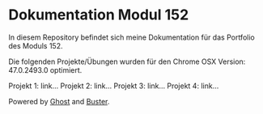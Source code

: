 # Dokumentation Modul 152

In diesem Repository befindet sich meine Dokumentation für das Portfolio des Moduls 152.

Die folgenden Projekte/Übungen wurden für den Chrome OSX Version: 47.0.2493.0 optimiert.

Projekt 1: link…
Projekt 2: link…
Projekt 3: link…
Projekt 4: link…

Powered by [Ghost](http://ghost.org) and [Buster](https://github.com/axitkhurana/buster/).
